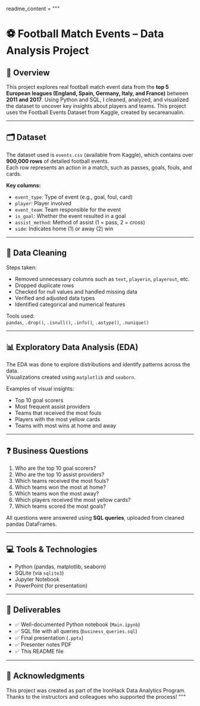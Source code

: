 readme_content = """
# ⚽ Football Match Events – Data Analysis Project

## 📌 Overview

This project explores real football match event data from the **top 5 European leagues (England, Spain, Germany, Italy, and France)** between **2011 and 2017**. Using Python and SQL, I cleaned, analyzed, and visualized the dataset to uncover key insights about players and teams. This project uses the Football Events Dataset from Kaggle, created by secareanualin.


---

## 🗂️ Dataset

The dataset used is `events.csv` (available from Kaggle), which contains over **900,000 rows** of detailed football events.  
Each row represents an action in a match, such as passes, goals, fouls, and cards.

**Key columns:**

- `event_type`: Type of event (e.g., goal, foul, card)
- `player`: Player involved
- `event_team`: Team responsible for the event
- `is_goal`: Whether the event resulted in a goal
- `assist_method`: Method of assist (1 = pass, 2 = cross)
- `side`: Indicates home (1) or away (2) win

---

## 🧹 Data Cleaning

Steps taken:

- Removed unnecessary columns such as `text`, `playerin`, `playerout`, etc.
- Dropped duplicate rows
- Checked for null values and handled missing data
- Verified and adjusted data types
- Identified categorical and numerical features

Tools used:  
`pandas`, `.drop()`, `.isnull()`, `.info()`, `.astype()`, `.nunique()`

---

## 📊 Exploratory Data Analysis (EDA)

The EDA was done to explore distributions and identify patterns across the data.  
Visualizations created using `matplotlib` and `seaborn`.

Examples of visual insights:

- Top 10 goal scorers
- Most frequent assist providers
- Teams that received the most fouls
- Players with the most yellow cards
- Teams with most wins at home and away

---

## ❓ Business Questions

1. Who are the top 10 goal scorers?
2. Who are the top 10 assist providers?
3. Which teams received the most fouls?
4. Which teams won the most at home?
5. Which teams won the most away?
6. Which players received the most yellow cards?
7. Which teams scored the most goals?

All questions were answered using **SQL queries**, uploaded from cleaned pandas DataFrames.

---

## 💻 Tools & Technologies

- Python (pandas, matplotlib, seaborn)
- SQLite (via `sqlite3`)
- Jupyter Notebook
- PowerPoint (for presentation)

---

## 📑 Deliverables

- ✅ Well-documented Python notebook (`Main.ipynb`)
- ✅ SQL file with all queries (`business_queries.sql`)
- ✅ Final presentation (`.pptx`)
- ✅ Presenter notes PDF
- ✅ This README file

---

## 🙌 Acknowledgments

This project was created as part of the IronHack Data Analytics Program.  
Thanks to the instructors and colleagues who supported the process!
"""


